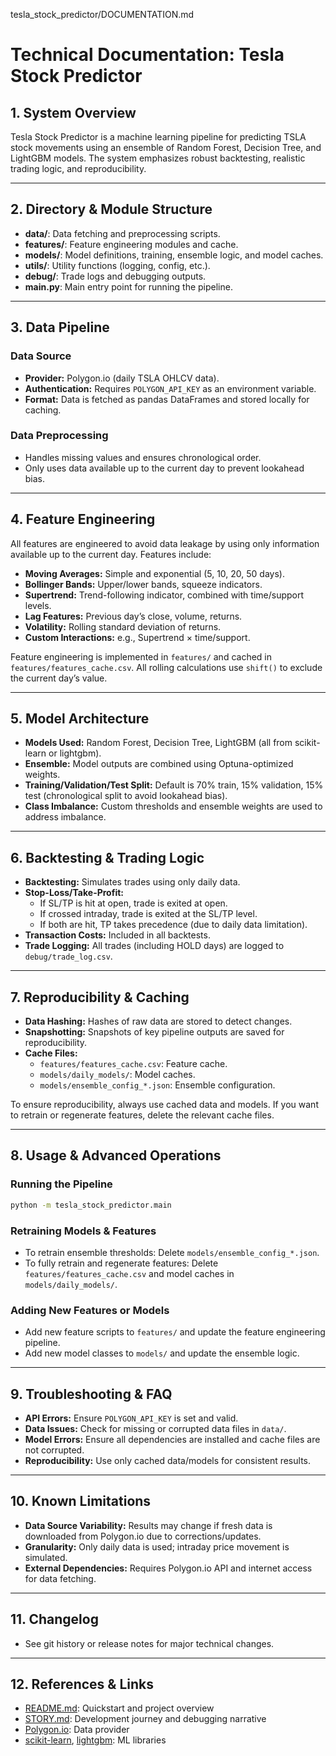 tesla_stock_predictor/DOCUMENTATION.md
# Technical Documentation: Tesla Stock Predictor

## 1. System Overview

Tesla Stock Predictor is a machine learning pipeline for predicting TSLA stock movements using an ensemble of Random Forest, Decision Tree, and LightGBM models. The system emphasizes robust backtesting, realistic trading logic, and reproducibility.

---

## 2. Directory & Module Structure

- **data/**: Data fetching and preprocessing scripts.
- **features/**: Feature engineering modules and cache.
- **models/**: Model definitions, training, ensemble logic, and model caches.
- **utils/**: Utility functions (logging, config, etc.).
- **debug/**: Trade logs and debugging outputs.
- **main.py**: Main entry point for running the pipeline.

---

## 3. Data Pipeline

### Data Source
- **Provider:** Polygon.io (daily TSLA OHLCV data).
- **Authentication:** Requires `POLYGON_API_KEY` as an environment variable.
- **Format:** Data is fetched as pandas DataFrames and stored locally for caching.

### Data Preprocessing
- Handles missing values and ensures chronological order.
- Only uses data available up to the current day to prevent lookahead bias.

---

## 4. Feature Engineering

All features are engineered to avoid data leakage by using only information available up to the current day. Features include:

- **Moving Averages:** Simple and exponential (5, 10, 20, 50 days).
- **Bollinger Bands:** Upper/lower bands, squeeze indicators.
- **Supertrend:** Trend-following indicator, combined with time/support levels.
- **Lag Features:** Previous day’s close, volume, returns.
- **Volatility:** Rolling standard deviation of returns.
- **Custom Interactions:** e.g., Supertrend × time/support.

Feature engineering is implemented in `features/` and cached in `features/features_cache.csv`. All rolling calculations use `shift()` to exclude the current day’s value.

---

## 5. Model Architecture

- **Models Used:** Random Forest, Decision Tree, LightGBM (all from scikit-learn or lightgbm).
- **Ensemble:** Model outputs are combined using Optuna-optimized weights.
- **Training/Validation/Test Split:** Default is 70% train, 15% validation, 15% test (chronological split to avoid lookahead bias).
- **Class Imbalance:** Custom thresholds and ensemble weights are used to address imbalance.

---

## 6. Backtesting & Trading Logic

- **Backtesting:** Simulates trades using only daily data.
- **Stop-Loss/Take-Profit:**  
  - If SL/TP is hit at open, trade is exited at open.
  - If crossed intraday, trade is exited at the SL/TP level.
  - If both are hit, TP takes precedence (due to daily data limitation).
- **Transaction Costs:** Included in all backtests.
- **Trade Logging:** All trades (including HOLD days) are logged to `debug/trade_log.csv`.

---

## 7. Reproducibility & Caching

- **Data Hashing:** Hashes of raw data are stored to detect changes.
- **Snapshotting:** Snapshots of key pipeline outputs are saved for reproducibility.
- **Cache Files:**  
  - `features/features_cache.csv`: Feature cache.
  - `models/daily_models/`: Model caches.
  - `models/ensemble_config_*.json`: Ensemble configuration.

To ensure reproducibility, always use cached data and models. If you want to retrain or regenerate features, delete the relevant cache files.

---

## 8. Usage & Advanced Operations

### Running the Pipeline
```bash
python -m tesla_stock_predictor.main
```

### Retraining Models & Features
- To retrain ensemble thresholds: Delete `models/ensemble_config_*.json`.
- To fully retrain and regenerate features: Delete `features/features_cache.csv` and model caches in `models/daily_models/`.

### Adding New Features or Models
- Add new feature scripts to `features/` and update the feature engineering pipeline.
- Add new model classes to `models/` and update the ensemble logic.

---

## 9. Troubleshooting & FAQ

- **API Errors:** Ensure `POLYGON_API_KEY` is set and valid.
- **Data Issues:** Check for missing or corrupted data files in `data/`.
- **Model Errors:** Ensure all dependencies are installed and cache files are not corrupted.
- **Reproducibility:** Use only cached data/models for consistent results.

---

## 10. Known Limitations

- **Data Source Variability:** Results may change if fresh data is downloaded from Polygon.io due to corrections/updates.
- **Granularity:** Only daily data is used; intraday price movement is simulated.
- **External Dependencies:** Requires Polygon.io API and internet access for data fetching.

---

## 11. Changelog

- See git history or release notes for major technical changes.

---

## 12. References & Links

- [README.md](README.md): Quickstart and project overview
- [STORY.md](STORY.md): Development journey and debugging narrative
- [Polygon.io](https://polygon.io/): Data provider
- [scikit-learn](https://scikit-learn.org/), [lightgbm](https://lightgbm.readthedocs.io/): ML libraries
